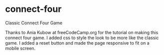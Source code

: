 # connect-four
Classic Connect Four Game

Thanks to Ania Kubow at freeCodeCamp.org for the tutorial on making this connect four game.
I added css to style the look to be more like the classic game. I added a reset button and
made the page responsive to fit on a mobile screen.
